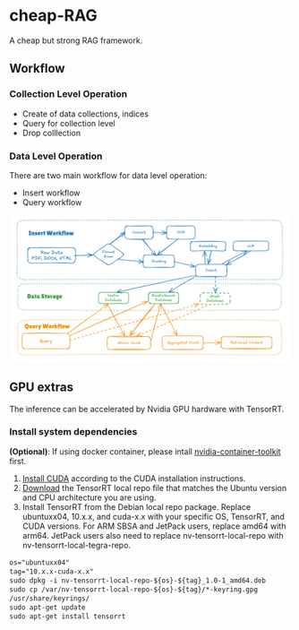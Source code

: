 # cheap-RAG
A cheap but strong RAG framework.


## Workflow
### Collection Level Operation
- Create of data collections, indices
- Query for collection level
- Drop colllection

### Data Level Operation
There are two main workflow for data level operation:
- Insert workflow
- Query workflow

![data_workflow](cheap_rag/assets/images/RAG_workflow.jpg)

## GPU extras
The inference can be accelerated by Nvidia GPU hardware with TensorRT.

### Install system dependencies
**(Optional)**: If using docker container, please intall [nvidia-container-toolkit](https://docs.nvidia.com/datacenter/cloud-native/container-toolkit/latest/install-guide.html) first.

1. [Install CUDA](https://developer.nvidia.com/cuda-toolkit-archive) according to the CUDA installation instructions.
2. [Download](https://docs.nvidia.com/deeplearning/tensorrt/latest/installing-tensorrt/installing.html#download) the TensorRT local repo file that matches the Ubuntu version and CPU architecture you are using.
3. Install TensorRT from the Debian local repo package. Replace ubuntuxx04, 10.x.x, and cuda-x.x with your specific OS, TensorRT, and CUDA versions. For ARM SBSA and JetPack users, replace amd64 with arm64. JetPack users also need to replace nv-tensorrt-local-repo with nv-tensorrt-local-tegra-repo.
```
os="ubuntuxx04"
tag="10.x.x-cuda-x.x"
sudo dpkg -i nv-tensorrt-local-repo-${os}-${tag}_1.0-1_amd64.deb
sudo cp /var/nv-tensorrt-local-repo-${os}-${tag}/*-keyring.gpg /usr/share/keyrings/
sudo apt-get update
sudo apt-get install tensorrt
```